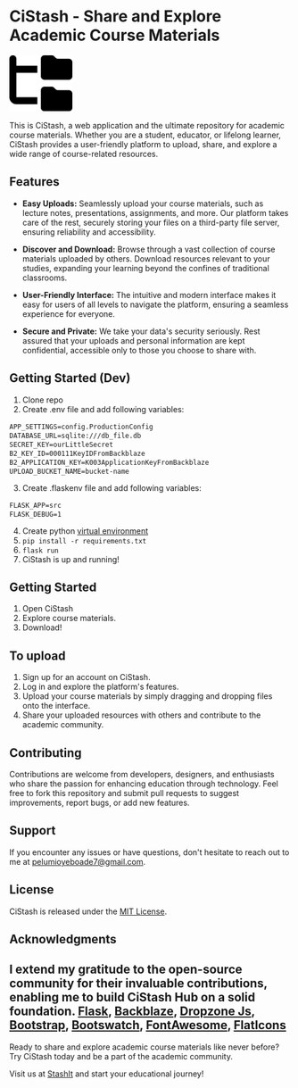 # CiStash - Share and Explore Academic Course Materials

<img title="CiStash" src="src/static/images/folder-tree-solid.svg" height="100">

This is CiStash, a web application and the ultimate repository for academic course materials. Whether you are a student, educator, or lifelong learner, CiStash provides a user-friendly platform to upload, share, and explore a wide range of course-related resources.

## Features

- **Easy Uploads:** Seamlessly upload your course materials, such as lecture notes, presentations, assignments, and more. Our platform takes care of the rest, securely storing your files on a third-party file server, ensuring reliability and accessibility.

- **Discover and Download:** Browse through a vast collection of course materials uploaded by others. Download resources relevant to your studies, expanding your learning beyond the confines of traditional classrooms.

- **User-Friendly Interface:** The intuitive and modern interface makes it easy for users of all levels to navigate the platform, ensuring a seamless experience for everyone.

- **Secure and Private:** We take your data's security seriously. Rest assured that your uploads and personal information are kept confidential, accessible only to those you choose to share with.

## Getting Started (Dev)
1. Clone repo
2. Create .env file and add following variables:
```
APP_SETTINGS=config.ProductionConfig
DATABASE_URL=sqlite:///db_file.db
SECRET_KEY=ourLittleSecret
B2_KEY_ID=000111KeyIDFromBackblaze
B2_APPLICATION_KEY=K003ApplicationKeyFromBackblaze
UPLOAD_BUCKET_NAME=bucket-name
```
3. Create .flaskenv file and add following variables:
```
FLASK_APP=src
FLASK_DEBUG=1
```
4. Create python [virtual environment](https://github.com/israel-oye/My-Wikihow/blob/954f01d13658d4a3886edb013d99c309f6d63279/HOW%20TO%20CREATE%20A%20VIRTUAL%20ENVIRONMENT%20on%20Python%20and%20install%20external%20libraries.txt#L1)
5. ```pip install -r requirements.txt```
6. ```flask run```
7. CiStash is up and running!

## Getting Started
1. Open CiStash
2. Explore course materials.
3. Download!

## To upload
1. Sign up for an account on CiStash.
2. Log in and explore the platform's features.
3. Upload your course materials by simply dragging and dropping files onto the interface.
4. Share your uploaded resources with others and contribute to the academic community.

## Contributing

Contributions are welcome from developers, designers, and enthusiasts who share the passion for enhancing education through technology. Feel free to fork this repository and submit pull requests to suggest improvements, report bugs, or add new features.

## Support

If you encounter any issues or have questions, don't hesitate to reach out to me at pelumioyeboade7@gmail.com.

## License

CiStash is released under the [MIT License](LICENSE.md).

## Acknowledgments

I extend my gratitude to the open-source community for their invaluable contributions, enabling me to build CiStash Hub on a solid foundation.
[Flask](https://flask.palletsprojects.com/), [Backblaze](https://www.backblaze.com/), [Dropzone Js](https://www.dropzone.dev/), [Bootstrap](https://getbootstrap.com/docs/5.0/getting-started/introduction/), [Bootswatch](https://bootswatch.com), [FontAwesome](https://fontawesome.com), [FlatIcons](https://flaticons.com)
---

Ready to share and explore academic course materials like never before? Try CiStash today and be a part of the academic community.

Visit us at [StashIt](https://stashit.onrender.com) and start your educational journey!
